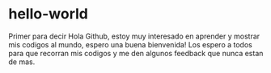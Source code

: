 # hello-world
Primer para decir Hola Github, estoy muy interesado en aprender 
y mostrar mis codigos al mundo, espero una buena bienvenida!
Los espero a todos para que recorran mis codigos y me den algunos feedback que nunca estan de mas.
